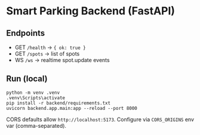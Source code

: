 # Smart Parking Backend (FastAPI)

## Endpoints
- GET `/health` → `{ ok: true }`
- GET `/spots` → list of spots
- WS `/ws` → realtime spot.update events

## Run (local)
```
python -m venv .venv
.venv\Scripts\activate
pip install -r backend/requirements.txt
uvicorn backend.app.main:app --reload --port 8000
```

CORS defaults allow `http://localhost:5173`. Configure via `CORS_ORIGINS` env var (comma-separated).

